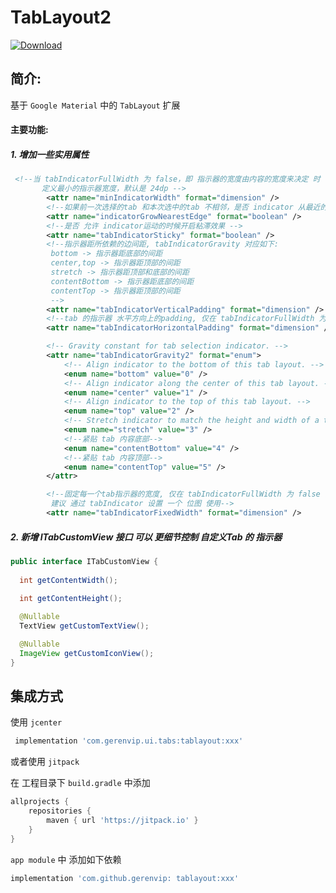 # TabLayout2  
[ ![Download](https://api.bintray.com/packages/gerenvip/maven/TabLayout/images/download.svg) ](https://bintray.com/gerenvip/maven/TabLayout/_latestVersion)

## 简介:  
基于 `Google Material` 中的 `TabLayout` 扩展   
   
#### 主要功能:  

##### 1. 增加一些实用属性  

```xml
 <!--当 tabIndicatorFullWidth 为 false，即 指示器的宽度由内容的宽度来决定 时
       定义最小的指示器宽度，默认是 24dp -->
        <attr name="minIndicatorWidth" format="dimension" />
        <!--如果前一次选择的tab 和本次选中的tab 不相邻，是否 indicator 从最近的边缘开始-->
        <attr name="indicatorGrowNearestEdge" format="boolean" />
        <!--是否 允许 indicator运动的时候开启粘滞效果 -->
        <attr name="tabIndicatorSticky" format="boolean" />
        <!--指示器距所依赖的边间距, tabIndicatorGravity 对应如下:
         bottom -> 指示器距底部的间距
         center,top -> 指示器距顶部的间距
         stretch -> 指示器距顶部和底部的间距
         contentBottom -> 指示器距底部的间距
         contentTop -> 指示器距顶部的间距
         -->
        <attr name="tabIndicatorVerticalPadding" format="dimension" />
        <!--tab 的指示器 水平方向上的padding, 仅在 tabIndicatorFullWidth 为 false 的情况下生效 -->
        <attr name="tabIndicatorHorizontalPadding" format="dimension" />

        <!-- Gravity constant for tab selection indicator. -->
        <attr name="tabIndicatorGravity2" format="enum">
            <!-- Align indicator to the bottom of this tab layout. -->
            <enum name="bottom" value="0" />
            <!-- Align indicator along the center of this tab layout. -->
            <enum name="center" value="1" />
            <!-- Align indicator to the top of this tab layout. -->
            <enum name="top" value="2" />
            <!-- Stretch indicator to match the height and width of a tab item in this layout. -->
            <enum name="stretch" value="3" />
            <!--紧贴 tab 内容底部-->
            <enum name="contentBottom" value="4" />
            <!--紧贴 tab 内容顶部-->
            <enum name="contentTop" value="5" />
        </attr>

        <!--固定每一个tab指示器的宽度, 仅在 tabIndicatorFullWidth 为 false 的情况下生效,
         建议 通过 tabIndicator 设置 一个 位图 使用-->
        <attr name="tabIndicatorFixedWidth" format="dimension" />
```

##### 2. 新增 ITabCustomView 接口 可以 更细节控制 自定义Tab 的 指示器  

```java
public interface ITabCustomView {
 
  int getContentWidth();
  
  int getContentHeight();

  @Nullable
  TextView getCustomTextView();

  @Nullable
  ImageView getCustomIconView();
}
```

## 集成方式   

使用 `jcenter`   
```groovy
 implementation 'com.gerenvip.ui.tabs:tablayout:xxx'
```
或者使用 `jitpack` 

在 工程目录下 `build.gradle` 中添加   

```groovy
allprojects {
    repositories {
        maven { url 'https://jitpack.io' }
    }
}
```
`app module` 中 添加如下依赖   
```groovy
implementation 'com.github.gerenvip: tablayout:xxx'
```